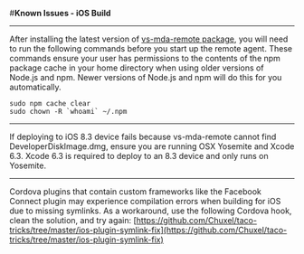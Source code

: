 #**Known Issues - iOS Build**

----------
After installing the latest version of [vs-mda-remote package](https://www.npmjs.com/package/vs-mda-remote), you will need to run the following commands before you start up the remote agent. These commands ensure your user has permissions to the contents of the npm package cache in your home directory when using older versions of Node.js and npm. Newer versions of Node.js and npm will do this for you automatically.

    sudo npm cache clear 
    sudo chown -R `whoami` ~/.npm

----------
If deploying to iOS 8.3 device fails because vs-mda-remote cannot find DeveloperDiskImage.dmg, ensure you are running OSX Yosemite and Xcode 6.3. Xcode 6.3 is required to deploy to an 8.3 device and only runs on Yosemite.

----------
Cordova plugins that contain custom frameworks like the Facebook Connect plugin may experience compilation errors when building for iOS due to missing symlinks. As a workaround, use the following Cordova hook, clean the solution, and try again: [https://github.com/Chuxel/taco-tricks/tree/master/ios-plugin-symlink-fix](https://github.com/Chuxel/taco-tricks/tree/master/ios-plugin-symlink-fix) 
